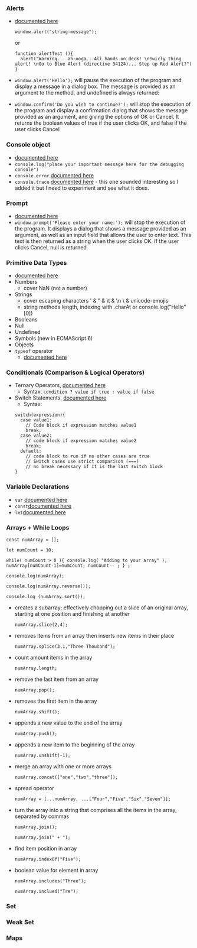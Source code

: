 ### Alerts
- [documented here](https://developer.mozilla.org/en-US/docs/Web/API/Window/alert)
  
  `window.alert("string-message");` 
  
  or

  ```
  function alertTest (){
    alert("Warning... ah-ooga...All hands on deck! \nSwirly thing alert! \nGo to Blue Alert (directive 34124)... Step up Red Alert?")
  }
  ```

- `window.alert('Hello');` will pause the execution of the program and display a message in a dialog box. The message is provided as an argument to the method, and undefined is always returned:
- `window.confirm('Do you wish to continue?');` will stop the execution of the program and display a confirmation dialog that shows the message provided as an argument, and giving the options of OK or Cancel. It returns the boolean values of true if the user clicks OK, and false if the user clicks Cancel

### Console object
- [documented here](https://developer.mozilla.org/en-US/docs/Web/API/Console)
- `console.log("place your important message here for the debugging console")`
- `console.error` [documented here](https://developer.mozilla.org/en-US/docs/Web/API/Console/error)
- `console.trace` [documented here](https://developer.mozilla.org/en-US/docs/Web/API/Console/trace) - this one sounded interesting so I added it but I need to experiment and see what it does.

### Prompt
- [documented here](https://developer.mozilla.org/en-US/docs/Web/API/Window/prompt)
- `window.prompt('Please enter your name:');` will stop the execution of the program. It displays a dialog that shows a message provided as an argument, as well as an input field that allows the user to enter text. This text is then returned as a string when the user clicks OK. If the user clicks Cancel, null is returned

### Primitive Data Types
- [documented here](https://developer.mozilla.org/en-US/docs/Web/JavaScript/Data_structures)
- Numbers
  - cover NaN (not a number)
- Strings 
  - cover escaping characters \' & \" & \t & \n \\ & unicode-emojis
  - string methods length, indexing with .charAt or console.log("Hello"[0])
- Booleans
- Null
- Undefined
- Symbols (new in ECMAScript 6)
- Objects
- `typeof` operator
  - [documented here](https://developer.mozilla.org/en-US/docs/Web/JavaScript/Reference/Operators/typeof)

### Conditionals (Comparison & Logical Operators)
- Ternary Operators, [documented here](https://developer.mozilla.org/en-US/docs/Web/JavaScript/Reference/Operators/Conditional_Operator)
  - Syntax: `condition ? value if true : value if false`
- Switch Statements, [documented here](https://developer.mozilla.org/en-US/docs/Web/JavaScript/Reference/Statements/switch)
  - Syntax: 
  ```
  switch(expression){
    case value1:
      // Code block if expression matches value1
      break;
    case value2:
      // code block if expression matches value2
      break;
    default:
      // code block to run if no other cases are true
      // Switch cases use strict comparison (===)
      // no break necessary if it is the last switch block
  }
  ```

### Variable Declarations
- `var` [documented here](https://developer.mozilla.org/en-US/docs/Web/JavaScript/Reference/Statements/var)
- `const`[documented here](https://developer.mozilla.org/en-US/docs/Web/JavaScript/Reference/Statements/const)
- `let`[documented here](https://developer.mozilla.org/en-US/docs/Web/JavaScript/Reference/Statements/let)

### Arrays + While Loops

`const numArray = [];`

`let numCount = 10;`

`while( numCount > 0 ){ console.log( "Adding to your array" ); numArray[numCount-1]=numCount; numCount-- ; } ;`

`console.log(numArray);`

`console.log(numArray.reverse());`

`console.log (numArray.sort());`

- creates a subarray; effectively chopping out a slice of an original array, starting at one position and finishing at another

  `numArray.slice(2,4);`

- removes items from an array then inserts new items in their place

  `numArray.splice(3,1,"Three Thousand");`

- count amount items in the array

  `numArray.length;`

- remove the last item from an array

  `numArray.pop();`

- removes the first item in the array

  `numArray.shift();`

- appends a new value to the end of the array

  `numArray.push();`

- appends a new item to the beginning of the array

  `numArray.unshift(-1);`

- merge an array with one or more arrays

  `numArray.concat(["one","two","three"]);`

- spread operator

  `numArray = [...numArray, ...["Four","Five","Six","Seven"]];`

- turn the array into a string that comprises all the items in the array, separated by commas

  `numArray.join();`

  `numArray.join(" + ");`

- find item position in array

  `numArray.indexOf("Five");`

- boolean value for element in array

  `numArray.includes("Three");`

  `numArray.inclued("Tre");`

### Set

### Weak Set

### Maps
